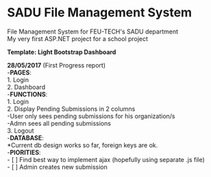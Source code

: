 # SADU File Management System
File Management System for FEU-TECH's SADU department  
My very first ASP.NET project for a school project  

**Template: Light Bootstrap Dashboard**  

**28/05/2017** (First Progress report)  
    -__PAGES__:  
        1. Login  
        2. Dashboard  
    -__FUNCTIONS__:  
        1. Login  
        2. Display Pending Submissions in 2 columns  
            -User only sees pending submissions for his organization/s  
            -Admn sees all pending submissions  
        3. Logout  
    -__DATABASE__:  
        *Current db design works so far, foreign keys are ok.  
    -__PIORITIES__:  
        - [ ] Find best way to implement ajax (hopefully using separate .js file)  
        - [ ] Admin creates new submission  
    
    
